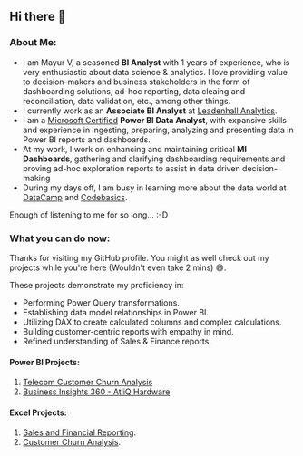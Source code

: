 ## Hi there 👋
### About Me:
- I am Mayur V, a seasoned **BI Analyst** with 1 years of experience, who is very enthusiastic about data science & analytics. I love providing value to decision-makers and business stakeholders in the form of dashboarding solutions, ad-hoc reporting, data cleaing and reconciliation, data validation, etc., among other things.
- I currently work as an **Associate BI Analyst** at [Leadenhall Analytics](https://uk.linkedin.com/company/leadenhallanalytics).
- I am a [Microsoft Certified](https://learn.microsoft.com/api/credentials/share/en-us/MayurV19/961493AE734B5BEF?sharingId=8EC6BA7852B248D) **Power BI Data Analyst**, with expansive skills and experience in ingesting, preparing, analyzing and presenting data in Power BI reports and dashboards.
- At my work, I work on enhancing and maintaining critical **MI Dashboards**, gathering and clarifying dashboarding requirements and proving ad-hoc exploration reports to assist in data driven decision-making 
- During my days off, I am busy in learning more about the data world at [DataCamp](https://www.datacamp.com) and [Codebasics](https://codebasics.io/).

Enough of listening to me for so long... :-D
### What you can do now:
Thanks for visiting my GitHub profile. You might as well check out my projects while you're here (Wouldn't even take 2 mins) 😄.

These projects demonstrate my proficiency in:
- Performing Power Query transformations.
- Establishing data model relationships in Power BI.
- Utilizing DAX to create calculated columns and complex calculations.
- Building customer-centric reports with empathy in mind.
- Refined understanding of Sales & Finance reports.

#### Power BI Projects:
1. [Telecom Customer Churn Analysis](https://github.com/MayurV19/Power-BI-Projects/tree/1d8ba05c5aa6513c001a34177eee190c812e3444/Telecom%20Customer%20Churn%20Analysis)
2. [Business Insights 360 - AtliQ Hardware](https://github.com/MayurV19/Power-BI-Projects/tree/1d8ba05c5aa6513c001a34177eee190c812e3444/Business%20Insights%20360%20-%20AtliQ%20Hardware)


#### Excel Projects:
1. [Sales and Financial Reporting](https://github.com/MayurV19/Excel-Projects/tree/c71b6afa50122b571334ea8c0881ecfb60f0215b/Sales%20and%20Financial%20Reporting).
2. [Customer Churn Analysis](https://github.com/MayurV19/Excel-Projects/tree/c71b6afa50122b571334ea8c0881ecfb60f0215b/Customer%20Churn%20Analysis).



<!--
**MayurV19/MayurV19** is a ✨ _special_ ✨ repository because its `README.md` (this file) appears on your GitHub profile.

Here are some ideas to get you started:

- 🔭 I’m currently working on ...
- 🌱 I’m currently learning ...
- 👯 I’m looking to collaborate on ...
- 🤔 I’m looking for help with ...
- 💬 Ask me about ...
- 📫 How to reach me: ...
- 😄 Pronouns: ...
- ⚡ Fun fact: ...
-->
